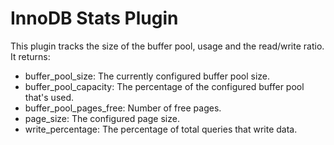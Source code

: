 # InnoDB Stats Plugin

This plugin tracks the size of the buffer pool, usage and the read/write ratio.  It returns:

* buffer_pool_size: The currently configured buffer pool size.
* buffer_pool_capacity: The percentage of the configured buffer pool that's used.
* buffer_pool_pages_free: Number of free pages.
* page_size: The configured page size.
* write_percentage: The percentage of total queries that write data.